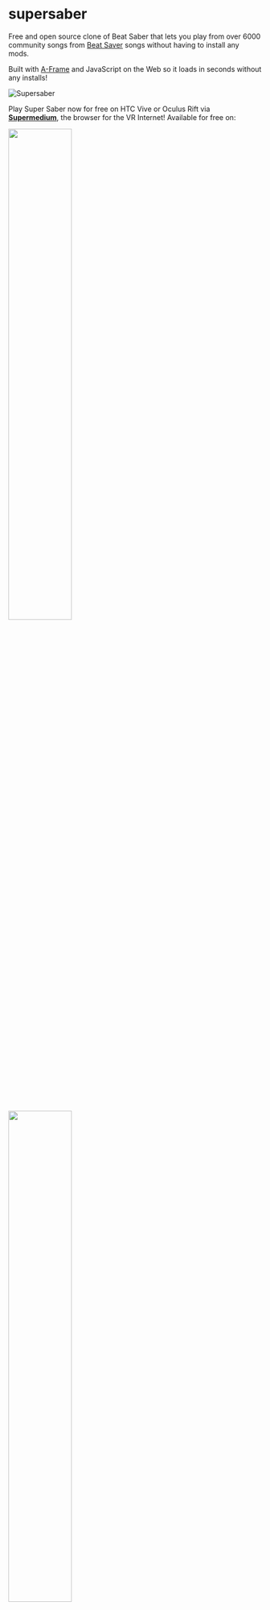 # supersaber

Free and open source clone of Beat Saber that lets you play from over 6000
community songs from [Beat Saver](https://beatsaver.com/) songs without having
to install any mods.

Built with [A-Frame](https://aframe.io) and JavaScript on the Web so it loads
in seconds without any installs!

![Supersaber](https://user-images.githubusercontent.com/674727/48661927-bf14b280-ea2e-11e8-8dec-4ca76992322b.png)

Play Super Saber now for free on HTC Vive or Oculus Rift via
**[Supermedium](https://supermedium.com)**, the browser for the VR Internet!
Available for free on:

<a href="https://store.steampowered.com/app/803010/Supermedium/">
  <img src="https://user-images.githubusercontent.com/674727/48661907-84ab1580-ea2e-11e8-844a-63a111cccd13.png" width="50%">
</a>
<a href="https://www.oculus.com/experiences/rift/1629560483789871/">
  <img src="https://user-images.githubusercontent.com/674727/48661906-84127f00-ea2e-11e8-8cd9-6b98cf05eb85.png" width="50%">
</a>

![Supermedium](https://user-images.githubusercontent.com/674727/45821011-07b52700-bc9d-11e8-9fc6-356c93b13be7.png)

## Development

Built with [A-Frame](https://aframe.io) and JavaScript, from the creators of A-Frame!

```
npm install
npm run start
```

Then head to `localhost:3000` in your browser.

Also uses
[aframe-state-component](https://www.npmjs.com/package/aframe-state-component)
as state container and [Nunjucks](https://mozilla.github.io/nunjucks/) to
assist HTML templating.

### Debug Flags

| Flag          | Description             |
|---------------|-------------------------|
| ?debug        | Move sabers with mouse. |
| ?debugloading | Show loading screen.    |
| ?debugvictory | Show victory screen.    |
| ?godmode      | Never die.              |
| ?synctest     | Log beat timestamps.    |

## Chat

Hi, we're the [Supermedium](https://supermedium.com) team! We'd love if you
provide feedback, bug reports, and feature requests! A-Frame and the Web lets
us iterate and deploy new features very quickly.

- Hang out with us on [Discord](https://supermedium.com/discord/).
- Follow us on [Twitter](https://twitter.com/supermediumvr)!
